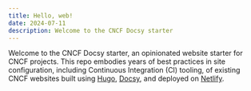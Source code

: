 ```yaml
---
title: Hello, web!
date: 2024-07-11
description: Welcome to the CNCF Docsy starter
---
```


Welcome to the CNCF Docsy starter, an opinionated website starter for CNCF
projects. This repo embodies years of best practices in site configuration,
including Continuous Integration (CI) tooling, of existing CNCF websites built
using [Hugo], [Docsy], and deployed on [Netlify].

[Docsy]: https://github.com/google/docsy
[Hugo]: https://gohugo.io
[Netlify]: https://netlify.com
